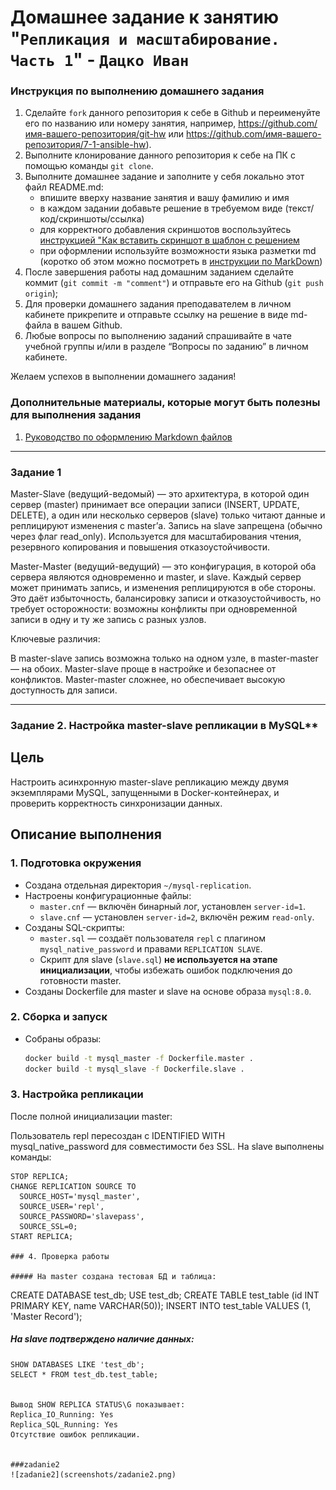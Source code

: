 # Домашнее задание к занятию "`Репликация и масштабирование. Часть 1`" - `Дацко Иван`


### Инструкция по выполнению домашнего задания

   1. Сделайте `fork` данного репозитория к себе в Github и переименуйте его по названию или номеру занятия, например, https://github.com/имя-вашего-репозитория/git-hw или  https://github.com/имя-вашего-репозитория/7-1-ansible-hw).
   2. Выполните клонирование данного репозитория к себе на ПК с помощью команды `git clone`.
   3. Выполните домашнее задание и заполните у себя локально этот файл README.md:
      - впишите вверху название занятия и вашу фамилию и имя
      - в каждом задании добавьте решение в требуемом виде (текст/код/скриншоты/ссылка)
      - для корректного добавления скриншотов воспользуйтесь [инструкцией "Как вставить скриншот в шаблон с решением](https://github.com/netology-code/sys-pattern-homework/blob/main/screen-instruction.md)
      - при оформлении используйте возможности языка разметки md (коротко об этом можно посмотреть в [инструкции  по MarkDown](https://github.com/netology-code/sys-pattern-homework/blob/main/md-instruction.md))
   4. После завершения работы над домашним заданием сделайте коммит (`git commit -m "comment"`) и отправьте его на Github (`git push origin`);
   5. Для проверки домашнего задания преподавателем в личном кабинете прикрепите и отправьте ссылку на решение в виде md-файла в вашем Github.
   6. Любые вопросы по выполнению заданий спрашивайте в чате учебной группы и/или в разделе “Вопросы по заданию” в личном кабинете.
   
Желаем успехов в выполнении домашнего задания!
   
### Дополнительные материалы, которые могут быть полезны для выполнения задания

1. [Руководство по оформлению Markdown файлов](https://gist.github.com/Jekins/2bf2d0638163f1294637#Code)

---

### Задание 1

Master-Slave (ведущий-ведомый) — это архитектура, в которой один сервер (master) принимает все операции записи (INSERT, UPDATE, DELETE), а один или несколько серверов (slave) только читают данные и реплицируют изменения с master’а.
Запись на slave запрещена (обычно через флаг read_only).
Используется для масштабирования чтения, резервного копирования и повышения отказоустойчивости. 

Master-Master (ведущий-ведущий) — это конфигурация, в которой оба сервера являются одновременно и master, и slave.
Каждый сервер может принимать запись, и изменения реплицируются в обе стороны.
Это даёт избыточность, балансировку записи и отказоустойчивость, но требует осторожности: возможны конфликты при одновременной записи в одну и ту же запись с разных узлов. 

Ключевые различия: 

В master-slave запись возможна только на одном узле, в master-master — на обоих.
Master-slave проще в настройке и безопаснее от конфликтов.
Master-master сложнее, но обеспечивает высокую доступность для записи.

---

### Задание 2. Настройка master-slave репликации в MySQL**

## Цель  
Настроить асинхронную master-slave репликацию между двумя экземплярами MySQL, запущенными в Docker-контейнерах, и проверить корректность синхронизации данных.

## Описание выполнения

### 1. Подготовка окружения
- Создана отдельная директория `~/mysql-replication`.
- Настроены конфигурационные файлы:
  - `master.cnf` — включён бинарный лог, установлен `server-id=1`.
  - `slave.cnf` — установлен `server-id=2`, включён режим `read-only`.
- Созданы SQL-скрипты:
  - `master.sql` — создаёт пользователя `repl` с плагином `mysql_native_password` и правами `REPLICATION SLAVE`.
  - Скрипт для slave (`slave.sql`) **не используется на этапе инициализации**, чтобы избежать ошибок подключения до готовности master.
- Созданы Dockerfile для master и slave на основе образа `mysql:8.0`.

### 2. Сборка и запуск
- Собраны образы:
  ```bash
  docker build -t mysql_master -f Dockerfile.master .
  docker build -t mysql_slave -f Dockerfile.slave .

### 3. Настройка репликации

После полной инициализации master:

Пользователь repl пересоздан с IDENTIFIED WITH mysql_native_password для совместимости без SSL.
На slave выполнены команды:

```
STOP REPLICA;
CHANGE REPLICATION SOURCE TO
  SOURCE_HOST='mysql_master',
  SOURCE_USER='repl',
  SOURCE_PASSWORD='slavepass',
  SOURCE_SSL=0;
START REPLICA;

### 4. Проверка работы

##### На master создана тестовая БД и таблица:

```
CREATE DATABASE test_db;
USE test_db;
CREATE TABLE test_table (id INT PRIMARY KEY, name VARCHAR(50));
INSERT INTO test_table VALUES (1, 'Master Record');

##### На slave подтверждено наличие данных:

```
SHOW DATABASES LIKE 'test_db';
SELECT * FROM test_db.test_table;


Вывод SHOW REPLICA STATUS\G показывает:
Replica_IO_Running: Yes
Replica_SQL_Running: Yes
Отсутствие ошибок репликации.


###zadanie2
![zadanie2](screenshots/zadanie2.png)
